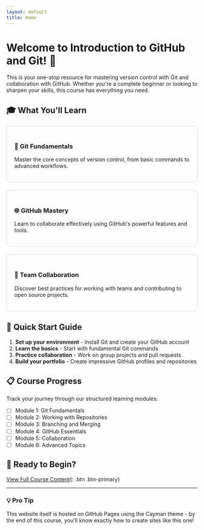 ```yaml
---
layout: default
title: Home
---
```


# Welcome to Introduction to GitHub and Git! 🚀

This is your one-stop resource for mastering version control with Git and collaboration with GitHub. Whether you're a complete beginner or looking to sharpen your skills, this course has everything you need.

## 🎓 What You'll Learn

<div style="display: grid; grid-template-columns: repeat(auto-fit, minmax(300px, 1fr)); gap: 20px; margin: 20px 0;">
  <div style="padding: 20px; border: 1px solid #ddd; border-radius: 8px;">
    <h3>🔧 Git Fundamentals</h3>
    <p>Master the core concepts of version control, from basic commands to advanced workflows.</p>
  </div>
  <div style="padding: 20px; border: 1px solid #ddd; border-radius: 8px;">
    <h3>🌐 GitHub Mastery</h3>
    <p>Learn to collaborate effectively using GitHub's powerful features and tools.</p>
  </div>
  <div style="padding: 20px; border: 1px solid #ddd; border-radius: 8px;">
    <h3>👥 Team Collaboration</h3>
    <p>Discover best practices for working with teams and contributing to open source projects.</p>
  </div>
</div>

## 🏁 Quick Start Guide

1. **Set up your environment** - Install Git and create your GitHub account
2. **Learn the basics** - Start with fundamental Git commands
3. **Practice collaboration** - Work on group projects and pull requests
4. **Build your portfolio** - Create impressive GitHub profiles and repositories

## 📋 Course Progress

Track your journey through our structured learning modules:

- [ ] Module 1: Git Fundamentals
- [ ] Module 2: Working with Repositories  
- [ ] Module 3: Branching and Merging
- [ ] Module 4: GitHub Essentials
- [ ] Module 5: Collaboration
- [ ] Module 6: Advanced Topics

## 🎯 Ready to Begin?

[View Full Course Content](README.md){: .btn .btn-primary}

---

### 💡 Pro Tip
This website itself is hosted on GitHub Pages using the Cayman theme - by the end of this course, you'll know exactly how to create sites like this one!

